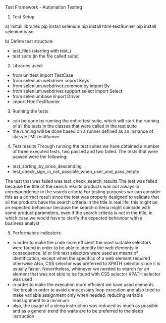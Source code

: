 Test Framework - Automation Testing

1. Test Setup

a) Install libraries
pip install selenium
pip install html-testRunner
pip install seleniumbase

b) Define test structure
- test_files (starting with test_)
- test suite (in the file called suite)

2. Libraries used:
- from unittest import TestCase
- from selenium.webdriver import Keys
- from selenium.webdriver.common.by import By
- from selenium.webdriver.support.select import Select
- from seleniumbase import Driver 
- import HtmlTestRunner

3. Running the tests
- can be done by running the entire test suite, which will start the running
  of all the tests in the classes that were called in the test suite
- the running will be done based on a runner defined as an instance of class HTMLTestRunner

4. Test results
Through running the test suites we have obtained a number of
three executed tests, two passed and two failed. 
The tests that were passed were the following:
- test_sorting_by_price_descending 
- test_check_sign_in_not_possible_when_user_and_pass_empty

The test that was failed was test_check_search_results
The test was failed because the title of the search results products
        was not always in correspondence to the search criteria
For testing purposes we can consider this as a correct result
        since the test was properly designed to validate
        that all the products have the search criteria in the title
        In real life, this might be an expected behaviour 
        because the search criteria might coincide with some product
        parameters, even if the search criteria is not in the title,
        in which case we would have to clarify the expected 
        behaviour with a business analyst

5. Performance indicators:
- in order to make the code more efficient the most suitable selectors were found
     in order to be able to identify the web elements
     in consequence, id or link text selectors were used as means of
     identification, except when the specifics of a web element required otherwise
     Also, CSS selector was preferred to XPATH selector since it is usually
            faster. Nevertheless, whenever we needed to search for
            an element that was not able to be found with CSS selector
            XPATH selector was used
- in order to make the execution more efficient we have used elements
        like break in order to avoid unnecessary loop execution
        and also tried to make variable assignment only when needed,
        reducing variable reassignment to a minimum
- also, the usage of a sleep instruction was reduced as much as possible
      and as a general trend the waits are to be preferred to the sleep instruction